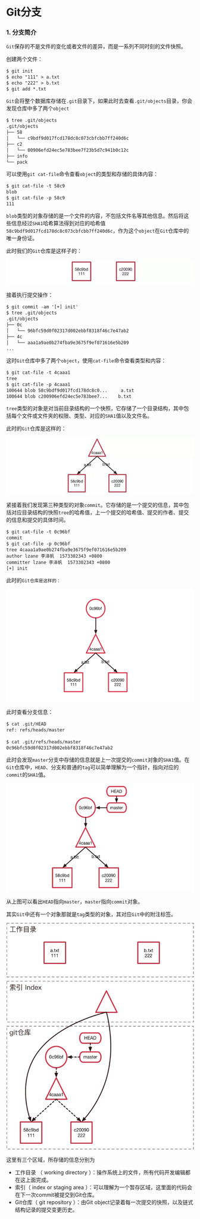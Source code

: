 # Git分支

### 1. 分支简介

`Git`保存的不是文件的变化或者文件的差异，而是一系列不同时刻的文件快照。

创建两个文件：

```shell
$ git init
$ echo "111" > a.txt
$ echo "222" > b.txt
$ git add *.txt
```

`Git`会将整个数据库存储在`.git`目录下，如果此时去查看`.git/objects`目录，你会发现仓库中多了两个`object`

```shell
$ tree .git/objects
.git/objects
├── 58
│   └── c9bdf9d017fcd178dc8c073cbfcbb7ff240d6c
├── c2
│   └── 00906efd24ec5e783bee7f23b5d7c941b0c12c
├── info
└── pack
```

可以使用`git cat-file`命令查看`object`的类型和存储的具体内容：

```shell
$ git cat-file -t 58c9
blob
$ git cat-file -p 58c9
111
```

`blob`类型的对象存储的是一个文件的内容，不包括文件名等其他信息。然后将这些信息经过`SHA1`哈希算法得到对应的哈希值`58c9bdf9d017fcd178dc8c073cbfcbb7ff240d6c`，作为这个`object`在`Git`仓库中的唯一身份证。

此时我们的`Git`仓库是这样子的：

![](.\images\git-object-blob.jpg)



接着执行提交操作：

```shell
$ git commit -am '[+] init'
$ tree .git/objects
.git/objects
├── 0c
│   └── 96bfc59d0f02317d002ebbf8318f46c7e47ab2
├── 4c
│   └── aaa1a9ae0b274fba9e3675f9ef071616e5b209
...
```

这时`Git`仓库中多了两个`object`，使用`cat-file`命令查看类型和内容：

```shell
$ git cat-file -t 4caaa1
tree
$ git cat-file -p 4caaa1
100644 blob 58c9bdf9d017fcd178dc8c0...     a.txt
100644 blob c200906efd24ec5e783bee7...    b.txt
```

`tree`类型的对象是对当前目录结构的一个快照，它存储了一个目录结构，其中包括每个文件或文件夹的权限、类型、对应的`SHA1`值以及文件名。

此时的`Git`仓库是这样的：

![](.\images\git-object-tree.jpg)



紧接着我们发现第三种类型的对象`commit`。它存储的是一个提交的信息，其中包括对应目录结构的快照`tree`的哈希值，上一个提交的哈希值、提交的作者、提交的信息和提交的具体时间。

```shell
$ git cat-file -t 0c96bf
commit
$ git cat-file -p 0c96bf
tree 4caaa1a9ae0b274fba9e3675f9ef071616e5b209
author lzane 李泽帆  1573302343 +0800
committer lzane 李泽帆  1573302343 +0800
[+] init
```

此时的`Git仓库是这样的：`

![](.\images\git-object-commit.png)



此时查看分支信息：

```shell
$ cat .git/HEAD
ref: refs/heads/master

$ cat .git/refs/heads/master
0c96bfc59d0f02317d002ebbf8318f46c7e47ab2
```

此时会发现`master`分支中存储的信息就是上一次提交的`commit`对象的`SHA1`值。在`Git`仓库中，`HEAD`、分支和普通的`tag`可以简单理解为一个指针，指向对应的`commit`的`SHA1`值。

![](.\images\git-branch.png)



从上图可以看出`HEAD`指向`master`，`master`指向`commit`对象。

其实`Git`中还有一个对象那就是`tag`类型的对象，其对应`Git`中的附注标签。

![](.\images\git中的三个区域.jpg)



这里有三个区域，所存储的信息分别为

- 工作目录 （ working directory ）：操作系统上的文件，所有代码开发编辑都在这上面完成。
- 索引（ index or staging area ）：可以理解为一个暂存区域，这里面的代码会在下一次commit被提交到Git仓库。
- Git仓库（ git repository ）：由Git object记录着每一次提交的快照，以及链式结构记录的提交变更历史。